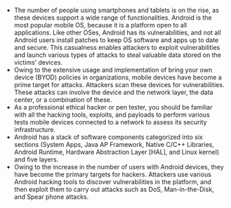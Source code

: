 - The number of people using smartphones and tablets is on the rise, as these devices support a wide range of functionalities. Android is the most popular mobile OS, because it is a platform open to all applications. Like other OSes, Android has its vulnerabilities, and not all Android users install patches to keep OS software and apps up to date and secure. This casualness enables attackers to exploit vulnerabilities and launch various types of attacks to steal valuable data stored on the victims’ devices.
- Owing to the extensive usage and implementation of bring your own device (BYOD) policies in organizations, mobile devices have become a prime target for attacks. Attackers scan these devices for vulnerabilities. These attacks can involve the device and the network layer, the data center, or a combination of these.
- As a professional ethical hacker or pen tester, you should be familiar with all the hacking tools, exploits, and payloads to perform various tests mobile devices connected to a network to assess its security infrastructure.
- Android has a stack of software components categorized into six sections (System Apps, Java AP Framework, Native C/C++ Libraries, Android Runtime, Hardware Abstraction Layer [HAL], and Linux kernel) and five layers.
- Owing to the increase in the number of users with Android devices, they have become the primary targets for hackers. Attackers use various Android hacking tools to discover vulnerabilities in the platform, and then exploit them to carry out attacks such as DoS, Man-in-the-Disk, and Spear phone attacks.